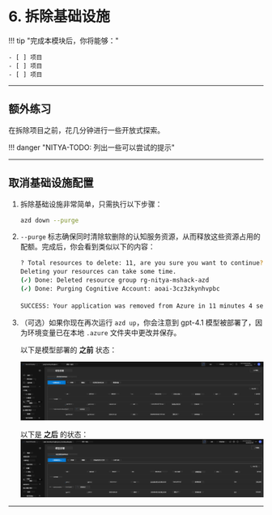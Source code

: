 <!--
CO_OP_TRANSLATOR_METADATA:
{
  "original_hash": "6539a34c770f3ceff282370d72ee74dc",
  "translation_date": "2025-09-24T09:10:15+00:00",
  "source_file": "workshop/docs/instructions/6-Teardown-Infrastructure.md",
  "language_code": "zh"
}
-->
# 6. 拆除基础设施

!!! tip "完成本模块后，你将能够："

    - [ ] 项目
    - [ ] 项目
    - [ ] 项目

---

## 额外练习

在拆除项目之前，花几分钟进行一些开放式探索。

!!! danger "NITYA-TODO: 列出一些可以尝试的提示"

---

## 取消基础设施配置

1. 拆除基础设施非常简单，只需执行以下步骤：
      
      ```bash title="" linenums="0"
      azd down --purge
      ```

1. `--purge` 标志确保同时清除软删除的认知服务资源，从而释放这些资源占用的配额。完成后，你会看到类似以下的内容：
      
      ```bash title="" linenums="0"
      ? Total resources to delete: 11, are you sure you want to continue? Yes
      Deleting your resources can take some time.
      (✓) Done: Deleted resource group rg-nitya-mshack-azd
      (✓) Done: Purging Cognitive Account: aoai-3cz3zkynhvpbc

      SUCCESS: Your application was removed from Azure in 11 minutes 4 seconds.
      ```

1. （可选）如果你现在再次运行 `azd up`，你会注意到 gpt-4.1 模型被部署了，因为环境变量已在本地 `.azure` 文件夹中更改并保存。

      以下是模型部署的 **之前** 状态：

      ![初始状态](../../../../../translated_images/14-deploy-initial.30e4cf1c29b587bc86efd11a0dd0b6ee6bec92ae4425860272179121951bd917.zh.png)

      以下是 **之后** 的状态：
      ![新状态](../../../../../translated_images/14-deploy-new.f7f3c355a3cf7299572bca5941cfeec14090237cd3d20310e347f27564089379.zh.png)

---

